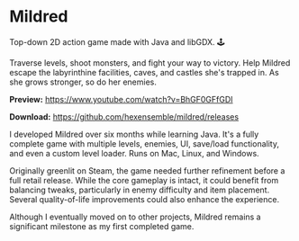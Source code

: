 # Mildred

Top-down 2D action game made with Java and libGDX. 🕹️

Traverse levels, shoot monsters, and fight your way to victory. Help Mildred escape the labyrinthine facilities, caves, and castles she's trapped in. As she grows stronger, so do her enemies.

**Preview:** https://www.youtube.com/watch?v=BhGF0GFfGDI

**Download:** https://github.com/hexensemble/mildred/releases

I developed Mildred over six months while learning Java. It's a fully complete game with multiple levels, enemies, UI, save/load functionality, and even a custom level loader. Runs on Mac, Linux, and Windows.

Originally greenlit on Steam, the game needed further refinement before a full retail release. While the core gameplay is intact, it could benefit from balancing tweaks, particularly in enemy difficulty and item placement. Several quality-of-life improvements could also enhance the experience.

Although I eventually moved on to other projects, Mildred remains a significant milestone as my first completed game.
